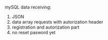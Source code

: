 mySQL data receiving:
1. JSON
2. data array requests with autorization header
3. registration and autorization part
4. no reset pasword yet
